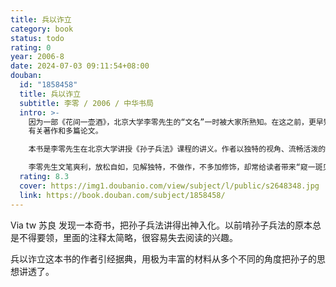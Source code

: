 ```yaml
---
title: 兵以诈立
category: book
status: todo
rating: 0
year: 2006-8
date: 2024-07-03 09:11:54+08:00
douban:
  id: "1858458"
  title: 兵以诈立
  subtitle: 李零 / 2006 / 中华书局
  intro: >-
    因为一部《花间一壶酒》，北京大学李零先生的“文名”一时被大家所熟知。在这之前，更早知道的，是李零先生的本行是研究考古、古文字、古文献，有著作《中国方术考》、《中国方术续考》问世，同时还是国内研究孙子兵法颇有成效的学者之一，曾先后出版《吴孙子发微》、《〈孙子〉古本研究》等
    有关著作和多篇论文。

    本书是李零先生在北京大学讲授《孙子兵法》课程的讲义。作者以独特的视角、流畅活泼的语言、丰富具体的资料，向读者展现这部中国古代最伟大兵法著作的内涵，介绍博大精深、源远流长的中国兵学知识，并对军事学、思想史、古代哲学等相关内容进行比较研究，使读者在轻松的阅读中重新全面深入地了解《孙子兵法》，获得更真切的兵学知识。把全书分十五讲，约27万字，配图近百幅。

    李零先生文笔爽利，放松自如，见解独特，不做作，不多加修饰，却常给读者带来“窥一斑见全豹”的惊喜。这部讲义只是讲《孙子兵法》，李零先生却能够把他多年来对于兵法、军事学、哲学和思想史等等的体会和感想，都在这部书里呈现出来。有人评价说，李零先生是“属于那种闲聊比上课感觉好，写文字比说话感觉好的人”（张鸣《董桥耐读，李零也耐读》）。其实你听过他的课便会知道，李零先生的课讲得也是如此生动活泼，一点不像是你想象中那种“皓首穷经”的“老先生”。而这部继《花间一壶酒》之后的倾力之作，将会让你更加深切地触摸到这位学识广博且富有人文关怀精神的学者的思维，理解并且感受到他的隐藏于安静外表下的热情。
  rating: 8.3
  cover: https://img1.doubanio.com/view/subject/l/public/s2648348.jpg
  link: https://book.douban.com/subject/1858458/
---
```


Via tw 苏良 发现一本奇书，把孙子兵法讲得出神入化。以前啃孙子兵法的原本总是不得要领，里面的注释太简略，很容易失去阅读的兴趣。

兵以诈立这本书的作者引经据典，用极为丰富的材料从多个不同的角度把孙子的思想讲透了。
